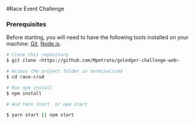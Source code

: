 #Race Event Challenge

### Prerequisites

Before starting, you will need to have the following tools installed on your machine:
[Git](https://git-scm.com), [Node.js](https://nodejs.org/en/).



```bash
# Clone this repository
$ git clone <https://github.com/Mpetrato/goledger-challenge-web>

# Access the project folder in terminal/cmd
$ cd race-crud

# Run npm install
$ npm install

# And Yarn start  or npm start

$ yarn start || npm start